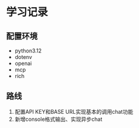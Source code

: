# 学习记录
## 配置环境
- python3.12
- dotenv
- openai
- mcp
- rich

## 路线
1. 配置API KEY和BASE URL实现基本的调用chat功能
2. 新增console格式输出、实现异步chat